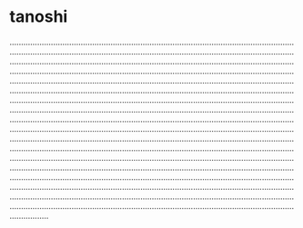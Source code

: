 # tanoshi
.........................................................................................................................................................................................................................................................................................................................................................................................................................................................................................................................................................................................................................................................................................................................................................................................................................................................................................................................................................................................................................................................................................................................................................................................................................................................................................................................................................................................................................................................................................................................................................................................................................................................................................................................................................................................................................................................................................................................................................................................................................................................................................................................................................................................................................................................................................................................................